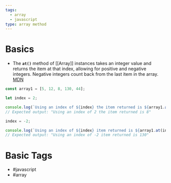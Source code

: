 ```yaml
---
tags:
  - array
  - javascript
type: array method
---
```

# Basics
- The **`at()`** method of [[Array]] instances takes an integer value and returns the item at that index, allowing for positive and negative integers. Negative integers count back from the last item in the array. [MDN](https://developer.mozilla.org/en-US/docs/Web/JavaScript/Reference/Global_Objects/Array/at)
```javascript
const array1 = [5, 12, 8, 130, 44];

let index = 2;

console.log(`Using an index of ${index} the item returned is ${array1.at(index)}`);
// Expected output: "Using an index of 2 the item returned is 8"

index = -2;

console.log(`Using an index of ${index} item returned is ${array1.at(index)}`);
// Expected output: "Using an index of -2 item returned is 130"

```


# Basic Tags
- #javascript 
- #array